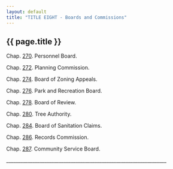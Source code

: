 ```yaml
---
layout: default 
title: "TITLE EIGHT - Boards and Commissions"
---
```


{{ page.title }}
----------------

Chap. [270](18adbf7a.html). Personnel Board.

Chap. [272](18bba756.html). Planning Commission.

Chap. [274](18c37d8d.html). Board of Zoning Appeals.

Chap. [276](18d38ba1.html). Park and Recreation Board.

Chap. [278](18fef2a3.html). Board of Review.

Chap. [280](190dab57.html). Tree Authority.

Chap. [284](1a9e2cf3.html). Board of Sanitation Claims.

Chap. [286](1aad54e0.html). Records Commission.

Chap. [287](1ac289aa.html). Community Service Board.

\_\_\_\_\_\_\_\_\_\_\_\_\_\_\_\_\_\_\_\_\_\_\_\_\_\_\_\_\_\_\_\_\_\_\_\_\_\_\_\_\_\_\_\_\_\_\_\_\_\_\_\_\_\_\_\_\_\_\_\_\_\_\_\_\_\_\_
